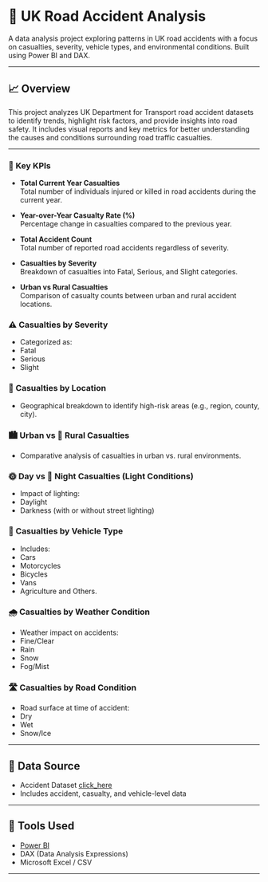 # 🚧 UK Road Accident Analysis

A data analysis project exploring patterns in UK road accidents with a focus on casualties, severity, vehicle types, and environmental conditions. Built using Power BI and DAX.

---

## 📈 Overview

This project analyzes UK Department for Transport road accident datasets to identify trends, highlight risk factors, and provide insights into road safety. It includes visual reports and key metrics for better understanding the causes and conditions surrounding road traffic casualties.

---

### 📌 Key KPIs

- **Total Current Year Casualties**  
Total number of individuals injured or killed in road accidents during the current year.

- **Year-over-Year Casualty Rate (%)**  
Percentage change in casualties compared to the previous year.

- **Total Accident Count**  
Total number of reported road accidents regardless of severity.

- **Casualties by Severity**  
Breakdown of casualties into Fatal, Serious, and Slight categories.

- **Urban vs Rural Casualties**  
Comparison of casualty counts between urban and rural accident locations.

### ⚠️ Casualties by Severity
- Categorized as:
- Fatal
- Serious
- Slight

### 📍 Casualties by Location
- Geographical breakdown to identify high-risk areas (e.g., region, county, city).

### 🏙️ Urban vs 🌾 Rural Casualties
- Comparative analysis of casualties in urban vs. rural environments.

### 🌞 Day vs 🌙 Night Casualties (Light Conditions)
- Impact of lighting:
- Daylight
- Darkness (with or without street lighting)

### 🚗 Casualties by Vehicle Type
- Includes:
- Cars
- Motorcycles
- Bicycles
- Vans
- Agriculture and Others.

### 🌧️ Casualties by Weather Condition
- Weather impact on accidents:
- Fine/Clear
- Rain
- Snow
- Fog/Mist

### 🛣️ Casualties by Road Condition
- Road surface at time of accident:
- Dry
- Wet
- Snow/Ice
---

## 📁 Data Source

- Accident Dataset [click_here](https://github.com/Yam-ghub/AccidentAnalysis/blob/main/Road%20Accident%20Data.xlsx)
- Includes accident, casualty, and vehicle-level data

---

## 🧰 Tools Used

- [Power BI](https://powerbi.microsoft.com/)
- DAX (Data Analysis Expressions)
- Microsoft Excel / CSV

---
